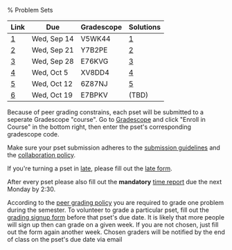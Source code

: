 % Problem Sets

| Link | Due | Gradescope | Solutions |
|----|---------|--------|----|
| [1](https://nb.mit.edu/nb_viewer.html?id=897d7e3048627aac5a167e0b08fa3ab0) | Wed, Sep 14 | V5WK44 | [1](https://nb.mit.edu/nb_viewer.html?id=9c538b80020b742e98fc2dd6b998a6f5) |
| [2](https://nb.mit.edu/nb_viewer.html?id=1b77f1e7ca714ba0276aa57f1ae3eb83) | Wed, Sep 21 | Y7B2PE | [2](https://nb.mit.edu/nb_viewer.html?id=3096ec638de0ed86600be962cc90cf6c) |
| [3](https://nb.mit.edu/nb_viewer.html?id=095c81f220ab8083e9f5ebe7557e1c16) | Wed, Sep 28 | E76KVG | [3](https://nb.mit.edu/nb_viewer.html?id=ea83ff781d94e9c299e4ba70fabf13b0) |
| [4](https://nb.mit.edu/nb_viewer.html?id=176b5feb9d4397293b09be330b772834) | Wed, Oct 5  | XV8DD4 | [4](https://nb.mit.edu/nb_viewer.html?id=510bb5978d0b91f8469baa0a2921a205) |
| [5](https://nb.mit.edu/nb_viewer.html?id=1954391b9685f10aa23ac5f76632695d) | Wed, Oct 12 | 6Z87NJ | [5](https://nb.mit.edu/nb_viewer.html?id=e2f1842a1cc06e1fb76fc94155c4f738) |
| [6](https://nb.mit.edu/nb_viewer.html?id=193bcb4cf0b55a2111c13d7f34e21197) | Wed, Oct 19 | E7BPKV | (TBD) |

Because of peer grading constrains, each pset will be submitted to a seperate Gradescope "course".
Go to [Gradescope](https://www.gradescope.com/) and click "Enroll in Course" in the bottom right, then enter the pset's corresponding gradescope code.

Make sure your pset submission adheres to the [submission guidelines](/info.html#submission) and the [collaboration policy](/info.html#collaboration).

If you're turning a pset in [late](/info.html#late-submissions), please fill out the [late form](https://forms.gle/xgSmqLfbkJWndFmG7).

After every pset please also fill out the **mandatory** [time report](https://forms.gle/ujym9fhPaP6qpH7z9) due the next Monday by 2:30.

According to the [peer grading policy](/info.html#peer-grading) you are required to grade one problem during the semester.
To volunteer to grade a particular pset, fill out the [grading signup form](https://forms.gle/BET4T7hFPtNVk1v47) before that pset's due date. It is likely that more people will sign up then can grade on a given week. If you are not chosen, just fill out the form again another week. Chosen graders will be notified by the end of class on the pset's due date via email
